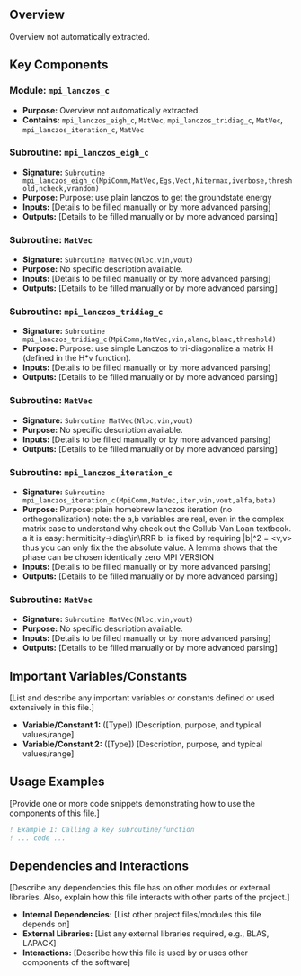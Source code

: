 ## Overview

Overview not automatically extracted.

## Key Components

### Module: `mpi_lanczos_c`
- **Purpose:** Overview not automatically extracted.
- **Contains:** `mpi_lanczos_eigh_c`, `MatVec`, `mpi_lanczos_tridiag_c`, `MatVec`, `mpi_lanczos_iteration_c`, `MatVec`

### Subroutine: `mpi_lanczos_eigh_c`
- **Signature:** `Subroutine mpi_lanczos_eigh_c(MpiComm,MatVec,Egs,Vect,Nitermax,iverbose,threshold,ncheck,vrandom)`
- **Purpose:** Purpose: use plain lanczos to get the groundstate energy
- **Inputs:** [Details to be filled manually or by more advanced parsing]
- **Outputs:** [Details to be filled manually or by more advanced parsing]

### Subroutine: `MatVec`
- **Signature:** `Subroutine MatVec(Nloc,vin,vout)`
- **Purpose:** No specific description available.
- **Inputs:** [Details to be filled manually or by more advanced parsing]
- **Outputs:** [Details to be filled manually or by more advanced parsing]

### Subroutine: `mpi_lanczos_tridiag_c`
- **Signature:** `Subroutine mpi_lanczos_tridiag_c(MpiComm,MatVec,vin,alanc,blanc,threshold)`
- **Purpose:** Purpose: use simple Lanczos to tri-diagonalize a matrix H (defined
  in the H*v function).
- **Inputs:** [Details to be filled manually or by more advanced parsing]
- **Outputs:** [Details to be filled manually or by more advanced parsing]

### Subroutine: `MatVec`
- **Signature:** `Subroutine MatVec(Nloc,vin,vout)`
- **Purpose:** No specific description available.
- **Inputs:** [Details to be filled manually or by more advanced parsing]
- **Outputs:** [Details to be filled manually or by more advanced parsing]

### Subroutine: `mpi_lanczos_iteration_c`
- **Signature:** `Subroutine mpi_lanczos_iteration_c(MpiComm,MatVec,iter,vin,vout,alfa,beta)`
- **Purpose:** Purpose: plain homebrew lanczos iteration (no orthogonalization)
  note: the a,b variables are real, even in the complex matrix case
  to understand why check out the Gollub-Van Loan textbook.
  a it is easy: hermiticity->diag\\in\\RRR
  b: is fixed by requiring |b|^2 = <v,v> thus you can only fix the
  the absolute value. A lemma shows that the phase can be chosen
  identically zero
  MPI VERSION
- **Inputs:** [Details to be filled manually or by more advanced parsing]
- **Outputs:** [Details to be filled manually or by more advanced parsing]

### Subroutine: `MatVec`
- **Signature:** `Subroutine MatVec(Nloc,vin,vout)`
- **Purpose:** No specific description available.
- **Inputs:** [Details to be filled manually or by more advanced parsing]
- **Outputs:** [Details to be filled manually or by more advanced parsing]

## Important Variables/Constants

[List and describe any important variables or constants defined or used extensively in this file.]

- **Variable/Constant 1:** ([Type]) [Description, purpose, and typical values/range]
- **Variable/Constant 2:** ([Type]) [Description, purpose, and typical values/range]

## Usage Examples

[Provide one or more code snippets demonstrating how to use the components of this file.]

```fortran
! Example 1: Calling a key subroutine/function
! ... code ...
```

## Dependencies and Interactions

[Describe any dependencies this file has on other modules or external libraries. Also, explain how this file interacts with other parts of the project.]

- **Internal Dependencies:** [List other project files/modules this file depends on]
- **External Libraries:** [List any external libraries required, e.g., BLAS, LAPACK]
- **Interactions:** [Describe how this file is used by or uses other components of the software]
